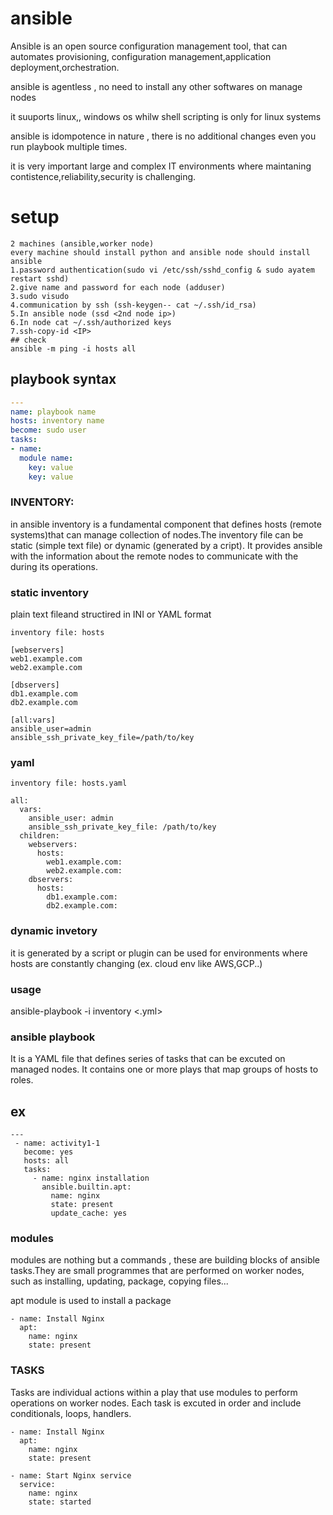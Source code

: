 # ansible
Ansible is an open source configuration management tool, that can automates provisioning, configuration management,application deployment,orchestration.

ansible is agentless , no need to install any other softwares on manage nodes

it suuports linux,, windows os whilw shell scripting is only for linux systems

ansible is idompotence in nature , there is no additional 
changes even you run playbook multiple times.

it is very important large and complex IT environments where maintaning contistence,reliability,security is challenging.

# setup
```
2 machines (ansible,worker node)
every machine should install python and ansible node should install ansible
1.password authentication(sudo vi /etc/ssh/sshd_config & sudo ayatem restart sshd)
2.give name and password for each node (adduser)
3.sudo visudo
4.communication by ssh (ssh-keygen-- cat ~/.ssh/id_rsa)
5.In ansible node (ssd <2nd node ip>)
6.In node cat ~/.ssh/authorized keys
7.ssh-copy-id <IP>
## check
ansible -m ping -i hosts all
```
## playbook syntax
```.yaml
---
name: playbook name
hosts: inventory name
become: sudo user
tasks:
- name:
  module name:
    key: value
    key: value
```





### INVENTORY:
in ansible inventory is a fundamental component that defines hosts (remote systems)that can manage collection of nodes.The inventory file can be static (simple text file) or dynamic (generated by a cript). It provides ansible with the information about the remote nodes to communicate with the during its operations.
### static inventory
plain text fileand structired in INI or YAML format

```
inventory file: hosts

[webservers]
web1.example.com
web2.example.com

[dbservers]
db1.example.com
db2.example.com

[all:vars]
ansible_user=admin
ansible_ssh_private_key_file=/path/to/key
```

### yaml
```
inventory file: hosts.yaml

all:
  vars:
    ansible_user: admin
    ansible_ssh_private_key_file: /path/to/key
  children:
    webservers:
      hosts:
        web1.example.com:
        web2.example.com:
    dbservers:
      hosts:
        db1.example.com:
        db2.example.com:
```

### dynamic invetory
it is generated by a script or plugin can be used for environments where hosts are constantly changing (ex. cloud env like AWS,GCP..)

### usage
ansible-playbook -i inventory <.yml>

### ansible playbook
It is a YAML file that defines series of tasks that can be excuted on managed nodes. It contains one or more plays that map groups of hosts to roles.
## ex
```
---
 - name: activity1-1
   become: yes
   hosts: all
   tasks:
     - name: nginx installation
       ansible.builtin.apt:
         name: nginx
         state: present
         update_cache: yes
```
### modules
modules are nothing but a commands , these are building blocks of ansible tasks.They are small programmes  that are performed on worker nodes, such as installing, updating, package, copying files...

apt module is used to install a package

```
- name: Install Nginx
  apt:
    name: nginx
    state: present
```
### TASKS
Tasks are individual actions within a play that use modules to perform operations on worker nodes. Each task is excuted in order and include conditionals, loops, handlers.
```
- name: Install Nginx
  apt:
    name: nginx
    state: present

- name: Start Nginx service
  service:
    name: nginx
    state: started
```







